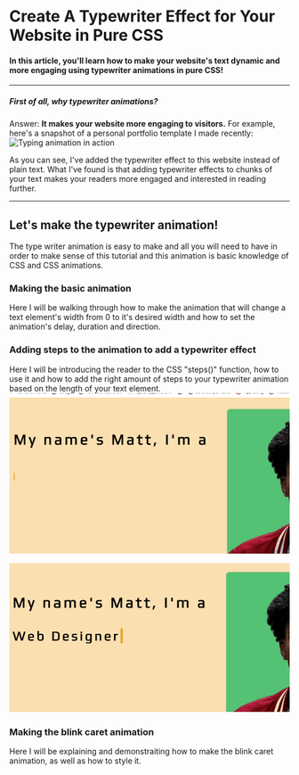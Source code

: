 # Create A Typewriter Effect for Your Website in Pure CSS

#### In this article, you'll learn how to make your website's text dynamic and more engaging using typewriter animations in pure CSS!

***********
##### First of all, why typewriter animations?

Answer: **It makes your website more engaging to visitors.**
For example, here's a snapshot of a personal portfolio template I made recently:
![Typing animation in action](https://github.com/MattNikonorov/Typing-Animation-in-CSS/blob/main/typewriter.gif)

As you can see, I've added the typewriter effect to this website instead of plain text.
What I've found is that adding typewriter effects to chunks of your text makes your readers more engaged and interested in reading further.

************

## Let's make the typewriter animation!

The type writer animation is easy to make and all you will need to have in order to make sense of this tutorial and this animation is basic knowledge of CSS and CSS animations.


### Making the basic animation
Here I will be walking through how to make the animation that will change a text element's width from 0 to it's desired width and how to set the animation's delay, duration and direction. 


### Adding steps to the animation to add a typewriter effect
Here I will be introducing the reader to the CSS "steps()" function, how to use it and how to add the right amount of steps to your typewriter animation based on the length of your text element.
![Long text animation](https://github.com/MattNikonorov/Typing-Animation-in-CSS/blob/main/long-text.gif)

![Short text animation](https://github.com/MattNikonorov/Typing-Animation-in-CSS/blob/main/short-text.gif)


### Making the blink caret animation
Here I will be explaining and demonstraiting how to make the blink caret animation, as well as how to style it.


